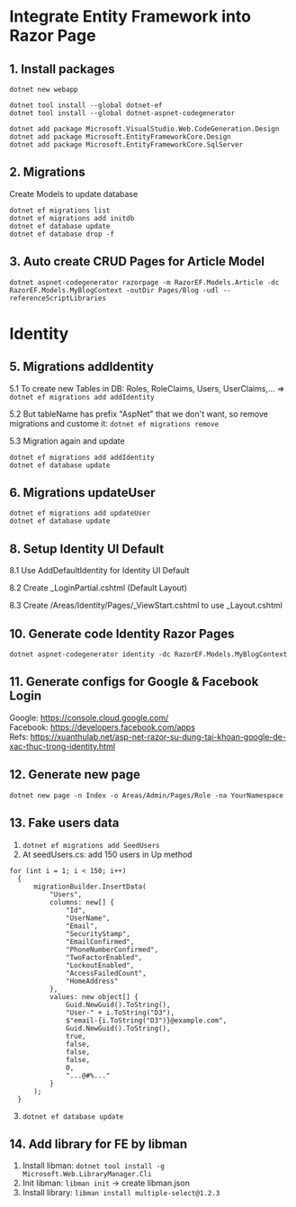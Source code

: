 # Integrate Entity Framework into Razor Page

## 1. Install packages

```
dotnet new webapp

dotnet tool install --global dotnet-ef
dotnet tool install --global dotnet-aspnet-codegenerator

dotnet add package Microsoft.VisualStudio.Web.CodeGeneration.Design
dotnet add package Microsoft.EntityFrameworkCore.Design
dotnet add package Microsoft.EntityFrameworkCore.SqlServer
```

## 2. Migrations

Create Models to update database

```
dotnet ef migrations list
dotnet ef migrations add initdb
dotnet ef database update
dotnet ef database drop -f
```

## 3. Auto create CRUD Pages for Article Model

`dotnet aspnet-codegenerator razorpage -m RazorEF.Models.Article -dc RazorEF.Models.MyBlogContext -outDir Pages/Blog -udl --referenceScriptLibraries`

# Identity

## 5. Migrations addIdentity

5.1 To create new Tables in DB: Roles, RoleClaims, Users, UserClaims,... => `dotnet ef migrations add addIdentity`

5.2 But tableName has prefix "AspNet" that we don't want, so remove migrations and custome it: `dotnet ef migrations remove`

5.3 Migration again and update

```
dotnet ef migrations add addIdentity
dotnet ef database update
```

## 6. Migrations updateUser

```
dotnet ef migrations add updateUser
dotnet ef database update
```

## 8. Setup Identity UI Default

8.1 Use AddDefaultIdentity for Identity UI Default

8.2 Create \_LoginPartial.cshtml (Default Layout)

8.3 Create /Areas/Identity/Pages/\_ViewStart.cshtml to use \_Layout.cshtml

## 10. Generate code Identity Razor Pages

`dotnet aspnet-codegenerator identity -dc RazorEF.Models.MyBlogContext`

## 11. Generate configs for Google & Facebook Login

Google: https://console.cloud.google.com/ \
Facebook: https://developers.facebook.com/apps \
Refs: https://xuanthulab.net/asp-net-razor-su-dung-tai-khoan-google-de-xac-thuc-trong-identity.html

## 12. Generate new page

`dotnet new page -n Index -o Areas/Admin/Pages/Role -na YourNamespace`

## 13. Fake users data

1. `dotnet ef migrations add SeedUsers`
2. At seedUsers.cs: add 150 users in Up method

```
for (int i = 1; i < 150; i++)
  {
      migrationBuilder.InsertData(
          "Users",
          columns: new[] {
              "Id",
              "UserName",
              "Email",
              "SecurityStamp",
              "EmailConfirmed",
              "PhoneNumberConfirmed",
              "TwoFactorEnabled",
              "LockoutEnabled",
              "AccessFailedCount",
              "HomeAddress"
          },
          values: new object[] {
              Guid.NewGuid().ToString(),
              "User-" + i.ToString("D3"),
              $"email-{i.ToString("D3")}@example.com",
              Guid.NewGuid().ToString(),
              true,
              false,
              false,
              false,
              0,
              "...@#%..."
          }
      );
  }
```

3. `dotnet ef database update`

## 14. Add library for FE by libman

1. Install libman: `dotnet tool install -g Microsoft.Web.LibraryManager.Cli`
2. Init libman: `libman init` -> create libman.json
3. Install library: `libman install multiple-select@1.2.3`
